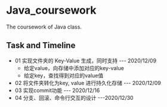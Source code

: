 # Java_coursework
The coursework of Java class.

## Task and Timeline
- 01 实现文件夹的 Key-Value 生成，同时支持 --- 2020/12/09
  - 给定value，向存储中添加对应的key-value
  - 给定key，查找得到对应的value值
- 02 将文件夹转化为key, value 进行持久化存储 --- 2020/12/09
- 03 实现commit功能  --- 2020/12/16
- 04 分支、回滚、命令行交互的设计 ---2020/12/30

